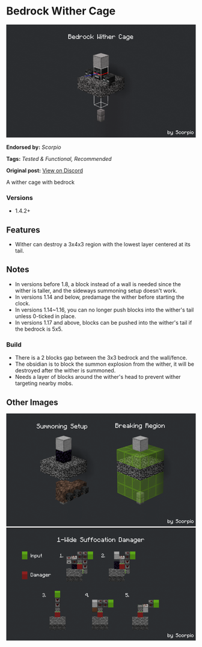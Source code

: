 # Bedrock Wither Cage
<img alt="unknown-2.png" src="images/unknown-2.png?raw=1" height="300px">

**Endorsed by:** *Scorpio*

**Tags:** *Tested & Functional, Recommended*

**Original post:** [View on Discord](https://discord.com/channels/913065809096638494/1391959353690423428)

A wither cage with bedrock
### Versions
- 1.4.2+

## Features
- Wither can destroy a 3x4x3 region with the lowest layer centered at its tail.

## Notes
- In versions before 1.8, a block instead of a wall is needed since the wither is taller, and the sideways summoning setup doesn't work.
- In versions 1.14 and below, predamage the wither before starting the clock.
- In versions 1.14~1.16, you can no longer push blocks into the wither's tail unless 0-ticked in place.
- In versions 1.17 and above, blocks can be pushed into the wither's tail if the bedrock is 5x5.
### Build
- There is a 2 blocks gap between the 3x3 bedrock and the wall/fence.
- The obsidian is to block the summon explosion from the wither, it will be destroyed after the wither is summoned.
- Needs a layer of blocks around the wither's head to prevent wither targeting nearby mobs.

## Other Images
<img src="images/unknown-3.png?raw=1" height="300px">

<img src="images/unknown-4.png?raw=1" height="300px">
